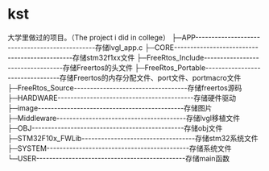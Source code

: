 # kst
大学里做过的项目。（The project i did in college）
├─APP-----------------------------------------------存储lvgl_app.c
├─CORE----------------------------------------------存储stm32f1xx文件
├─FreeRtos_Include----------------------------------存储Freertos的头文件
├─FreeRtos_Portable---------------------------------存储Freertos的内存分配文件、port文件、portmacro文件
├─FreeRtos_Source-----------------------------------存储freertos源码
├─HARDWARE------------------------------------------存储硬件驱动
├─image---------------------------------------------存储图片
├─Middleware----------------------------------------存储lvgl移植文件
├─OBJ-----------------------------------------------存储obj文件
├─STM32F10x_FWLib-----------------------------------存储stm32系统文件
├─SYSTEM--------------------------------------------存储系统文件
└─USER----------------------------------------------存储main函数
